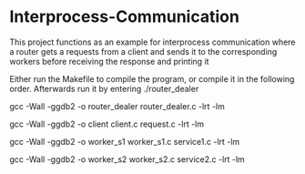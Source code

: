 # Interprocess-Communication
This project functions as an example for interprocess communication where a router gets a requests from a client and sends it to the corresponding workers before receiving the response and printing it

Either run the Makefile to compile the program, or compile it in the following order. Afterwards run it by entering ./router_dealer


 gcc -Wall -ggdb2 -o router_dealer router_dealer.c -lrt -lm
 
 gcc -Wall -ggdb2 -o client client.c request.c -lrt -lm
 
 gcc -Wall -ggdb2 -o worker_s1 worker_s1.c service1.c -lrt -lm
 
 gcc -Wall -ggdb2 -o worker_s2 worker_s2.c service2.c -lrt -lm
